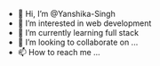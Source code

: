 - 👋 Hi, I’m @Yanshika-Singh
- 👀 I’m interested in web development
- 🌱 I’m currently learning full stack
- 💞️ I’m looking to collaborate on ...
- 📫 How to reach me ...

<!---
Yanshika-Singh/Yanshika-Singh is a ✨ special ✨ repository because its `README.md` (this file) appears on your GitHub profile.
You can click the Preview link to take a look at your changes.
--->
